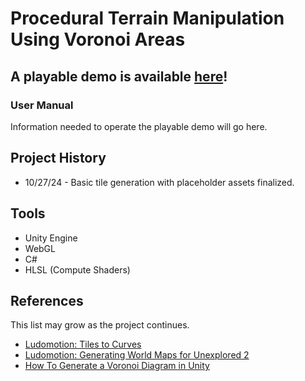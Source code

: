 # Procedural Terrain Manipulation Using Voronoi Areas

## A playable demo is available [here](https://pasyanos.github.io/Voronoi-Tiles/)!

### User Manual

Information needed to operate the playable demo will go here.

## Project History

- 10/27/24 - Basic tile generation with placeholder assets finalized.

## Tools

- Unity Engine
- WebGL
- C#
- HLSL (Compute Shaders)

## References

This list may grow as the project continues.

- [Ludomotion: Tiles to Curves](https://www.ludomotion.com/blogs/tiles-to-curves/)
- [Ludomotion: Generating World Maps for Unexplored 2](https://www.ludomotion.com/blogs/generating-world-maps/)
- [How To Generate a Voronoi Diagram in Unity](https://www.youtube.com/watch?v=-fYI_5hQcOI)
